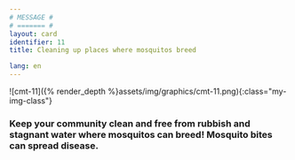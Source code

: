 ```yaml
---
# MESSAGE #
# ======= #
layout: card
identifier: 11
title: Cleaning up places where mosquitos breed

lang: en
---
```


![cmt-11]({% render_depth %}assets/img/graphics/cmt-11.png){:class="my-img-class"}

### Keep your community clean and free from rubbish and stagnant water where mosquitos can breed! Mosquito bites can spread disease.
